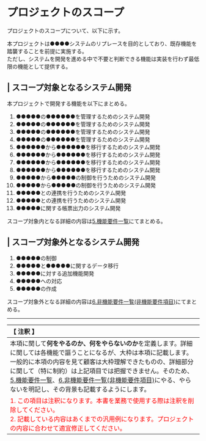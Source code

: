 # プロジェクトのスコープ
プロジェクトのスコープについて、以下に示す。

本プロジェクトは●●●●システムのリプレースを目的としており、既存機能を踏襲することを前提に実施する。  
ただし、システムを開発を進める中で不要と判断できる機能は実装を行わず最低限の機能として提供する。

## | スコープ対象となるシステム開発
本プロジェクトで開発する機能を以下にまとめる。

1. ●●●●●の●●●●●●を管理するためのシステム開発
2. ●●●●●の●●●●●●を管理するためのシステム開発
3. ●●●●●の●●●●●●を管理するためのシステム開発
4. ●●●●●の●●●●●●を管理するためのシステム開発
5. ●●●●●●から●●●●●●を移行するためのシステム開発
6. ●●●●●●から●●●●●●を移行するためのシステム開発
7. ●●●●●●から●●●●●●を移行するためのシステム開発
8. ●●●●●●から●●●●●●を移行するためのシステム開発
9. ●●●●●から●●●●●の制御を行うためのシステム開発
10. ●●●●●から●●●●●の制御を行うためのシステム開発
11. ●●●●●との連携を行うためのシステム開発
12. ●●●●●との連携を行うためのシステム開発
13. ●●●●●に関する帳票出力のシステム開発

スコープ対象内となる詳細の内容は[5.機能要件一覧](../5_FunctionRequirement_README.html)にてまとめる。

## | スコープ対象外となるシステム開発
1. ●●●●●の制御
2. ●●●●●と●●●●●に関するデータ移行
3. ●●●●●に対する追加機能開発
4. ●●●●●への対応
5. ●●●●●の作成

スコープ対象外となる詳細の内容は[6.非機能要件一覧(非機能要件項目)](../6_NonFunctionalRequirement_README.html)にてまとめる。

---

|【 注釈 】|
|:---|
|本項に関して**何をやるのか、何をやらないのか**を定義します。詳細に関しては各機能で謳うことになるが、大枠は本項に記載します。一般的に本項の内容を見て顧客は大枠理解できたものの、詳細部分に関して（特に制約）は上記項目では把握できません。そのため、[5.機能要件一覧](../5_FunctionRequirement_README.html)、[6.非機能要件一覧(非機能要件項目)](../6_NonFunctionalRequirement_README.html)にやる、やらないを明記し、その背景も記載するようにします。|
|<span style='color:#f00'>1. この項目は注釈になります。本書を業務で使用する際は注釈を削除してください。<br>2. 記載している内容はあくまでの汎用例になります。プロジェクトの内容に合わせて適宜修正してください。</span>|